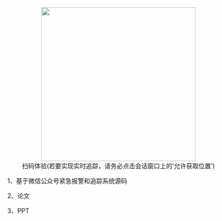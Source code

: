 <div align=center><img width="350" height="350" src="https://www.qinyu.online/code.png"/></div>
<div align=center>扫码体验(若要实现实时追踪，请务必点击会话窗口上的‘允许获取位置’)</div>

1、基于微信公众号紧急报警和追踪系统源码

2、论文

3、PPT
